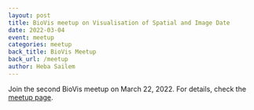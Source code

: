 ```yaml
---
layout: post
title: BioVis meetup on Visualisation of Spatial and Image Date
date: 2022-03-04
event: meetup
categories: meetup 
back_title: BioVis Meetup
back_url: /meetup
author: Heba Sailem
---
```


Join the second BioVis meetup on March 22, 2022. For details, check the
[meetup page]({{site.baseurl}}/meetup/).
